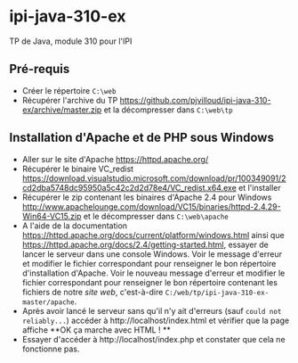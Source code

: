 # ipi-java-310-ex
TP de Java, module 310 pour l'IPI

## Pré-requis

- Créer le répertoire `C:\web`
- Récupérer l'archive du TP https://github.com/pjvilloud/ipi-java-310-ex/archive/master.zip et la décompresser dans `C:\web\tp`

## Installation d'Apache et de PHP sous Windows

- Aller sur le site d'Apache https://httpd.apache.org/
- Récupérer le binaire VC_redist https://download.visualstudio.microsoft.com/download/pr/100349091/2cd2dba5748dc95950a5c42c2d2d78e4/VC_redist.x64.exe et l'installer
- Récupérer le zip contenant les binaires d'Apache 2.4 pour Windows http://www.apachelounge.com/download/VC15/binaries/httpd-2.4.29-Win64-VC15.zip et le décompresser dans `C:\web\apache`
- A l'aide de la documentation https://httpd.apache.org/docs/current/platform/windows.html ainsi que https://httpd.apache.org/docs/2.4/getting-started.html, essayer de lancer le serveur dans une console Windows. Voir le message d'erreur et modifier le fichier correspondant pour renseigner le bon répertoire d'installation d'Apache. Voir le nouveau message d'erreur et modifier le fichier correspondant pour renseigner le bon répertoire contenant les fichiers de notre *site web*, c'est-à-dire `C:/web/tp/ipi-java-310-ex-master/apache`. 
- Après avoir lancé le serveur sans qu'il n'y ait d'erreurs (sauf `could not reliably...`) accéder à http://localhost/index.html et vérifier que la page affiche **OK ça marche avec HTML ! **
- Essayer d'accéder à http://localhost/index.php et constater que cela ne fonctionne pas.
